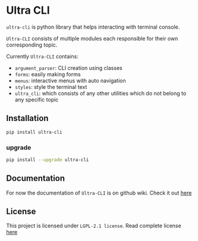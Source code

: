 # Ultra CLI

`ultra-cli` is python library that helps interacting with terminal console.

`Ultra-CLI` consists of multiple modules each responsible for their own corresponding topic.

Currently `Ultra-CLI` contains:
- `argument_parser`: CLI creation using classes
- `forms`: easily making forms
- `menus`: interactive menus with auto navigation
- `styles`: style the terminal text
- `ultra_cli`: which consists of any other utilities which do not belong to any specific topic


## Installation

```sh
pip install ultra-cli
```

### upgrade

```sh
pip install --upgrade ultra-cli
```


## Documentation

For now the documentation of `Ultra-CLI` is on github wiki. Check it out [here](https://github.com/Ramin-RX7/ultra-cli/wiki)


## License

This project is licensed under `LGPL-2.1 license`. Read complete license [here](./LICENSE)
